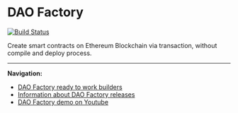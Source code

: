 # DAO Factory

[![Build Status](https://travis-ci.org/airalab/DAO-Factory.svg?branch=master)](https://travis-ci.org/airalab/DAO-Factory)

Сreate smart contracts on Ethereum Blockchain via transaction, without compile and deploy process. 

-----------------------
**Navigation:**
* [DAO Factory ready to work builders](https://github.com/airalab/DAO-factory/blob/master/ready-to-work-builders.md) 
* [Information about DAO Factory releases](https://github.com/airalab/DAO-factory/releases)
* [DAO Factory demo on Youtube](https://www.youtube.com/playlist?list=PLLepqB9oh7WsSrcb-r3kJKHBrl126mVcv)
